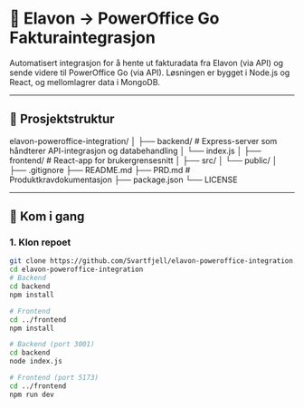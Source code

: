 # 🔄 Elavon → PowerOffice Go Fakturaintegrasjon

Automatisert integrasjon for å hente ut fakturadata fra Elavon (via API) og sende videre til PowerOffice Go (via API). Løsningen er bygget i Node.js og React, og mellomlagrer data i MongoDB.

---

## 📁 Prosjektstruktur

elavon-poweroffice-integration/
│
├── backend/ # Express-server som håndterer API-integrasjon og databehandling
│ └── index.js
│
├── frontend/ # React-app for brukergrensesnitt
│ ├── src/
│ └── public/
│
├── .gitignore
├── README.md
├── PRD.md # Produktkravdokumentasjon
├── package.json
└── LICENSE


---

## 🚀 Kom i gang

### 1. Klon repoet

```bash
git clone https://github.com/Svartfjell/elavon-poweroffice-integration.git
cd elavon-poweroffice-integration
# Backend
cd backend
npm install

# Frontend
cd ../frontend
npm install

# Backend (port 3001)
cd backend
node index.js

# Frontend (port 5173)
cd ../frontend
npm run dev
